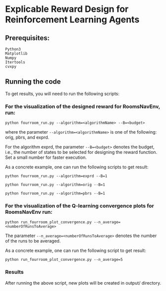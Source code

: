 # Explicable Reward Design for Reinforcement Learning Agents
## Prerequisites:
```
Python3
Matplotlib
Numpy
Itertools
cvxpy
```

## Running the code
To get results, you will need to run the following scripts:

### For the visualization of the designed reward for  RoomsNavEnv, run:
```
python fourroom_run.py --algorithm=<algorithmName> --B=<budget>
```
where the parameter `--algorithm=<algorithmName>` is one of the following: orig, pbrs, and exprd.

For the algorithm exprd, the parameter `--B=<budget>` denotes the budget, i.e., the number of states to be selected for designing the reward function. Set a small number for faster execution.


As a concrete example, one can run the following scripts to get result:
```
python fourroom_run.py --algorithm=exprd --B=1
```
```
python fourroom_run.py --algorithm=orig --B=1
```
```
python fourroom_run.py --algorithm=pbrs --B=1
```

### For the visualization of the Q-learning convergence plots for RoomsNavEnv run:
```
python run_fourroom_plot_convergence.py --n_average=<numberOfRunsToAverage>
```
The parameter `--n_average=<numberOfRunsToAverage>` denotes the number of the runs to be averaged.

As a concrete example, one can run the following script to get result:
```
python run_fourroom_plot_convergence.py --n_average=5
```
### Results
After running the above script, new plots will be created in output/ directory.